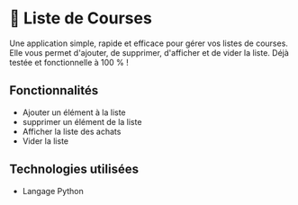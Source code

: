 # 🛒 Liste de Courses

Une application simple, rapide et efficace pour gérer vos listes de courses. Elle vous permet d'ajouter, de supprimer, d'afficher et de vider la liste. Déjà testée et fonctionnelle à 100 % !

## Fonctionnalités

- Ajouter un élément à la liste
- supprimer un élément de la liste
- Afficher la liste des achats
- Vider la liste

## Technologies utilisées

- Langage Python

